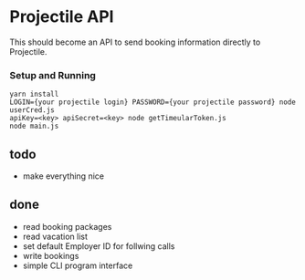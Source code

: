 # Projectile API

This should become an API to send booking information directly to Projectile.

### Setup and Running

```
yarn install
LOGIN={your projectile login} PASSWORD={your projectile password} node userCred.js
apiKey=<key> apiSecret=<key> node getTimeularToken.js
node main.js

```

## todo


* make everything nice


## done

* read booking packages
* read vacation list
* set default Employer ID for follwing calls
* write bookings
* simple CLI program interface
